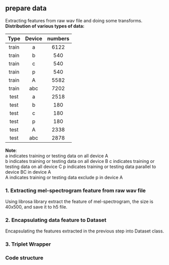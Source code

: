 ## prepare data
Extracting features from raw wav file and doing some transforms.  
**Distribution of various types of data:**  

| Type | Device | numbers |  
|:----: | :----: | :----: |  
| train | a | 6122|
| train | b | 540 |
| train | c | 540 |
| train | p | 540 |
| train | A | 5582|
| train | abc| 7202|
| test | a | 2518|
| test | b | 180 |
| test | c | 180 |
| test | p | 180 |
| test | A | 2338 |
| test | abc| 2878 |

**Note**:  
a indicates training or testing data on all device A  
b indicates training or testing data on all device B
c indicates training or testing data on all device C
p indicates training or testing data parallel to device BC in device A  
A indicates training or testing data exclude p in device A 

### 1. Extracting mel-spectrogram feature from raw wav file  
Using librosa library extract the feature of mel-spectrogram, the size is 40x500, and save it to h5 file.
    
### 2. Encapsulating data feature to Dataset  
Encapsulating the features extracted in the previous step into Dataset class.  
### 3. Triplet Wrapper


### Code structure